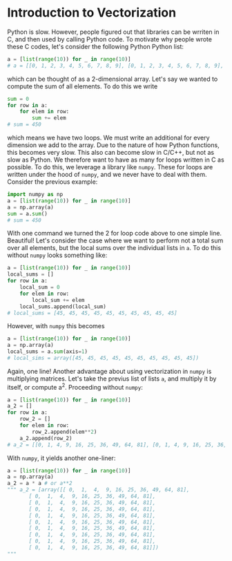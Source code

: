 # Introduction to Vectorization

Python is slow. However, people figured out that libraries can be wrriten in C, and then used by calling Python code. To motivate why people wrote these C codes, let's consider the following Python Python list:
```python
a = [list(range(10)) for _ in range(10)]
# a = [[0, 1, 2, 3, 4, 5, 6, 7, 8, 9], [0, 1, 2, 3, 4, 5, 6, 7, 8, 9], [0, 1, 2, 3, 4, 5, 6, 7, 8, 9], [0, 1, 2, 3, 4, 5, 6, 7, 8, 9], [0, 1, 2, 3, 4, 5, 6, 7, 8, 9], [0, 1, 2, 3, 4, 5, 6, 7, 8, 9], [0, 1, 2, 3, 4, 5, 6, 7, 8, 9], [0, 1, 2, 3, 4, 5, 6, 7, 8, 9], [0, 1, 2, 3, 4, 5, 6, 7, 8, 9], [0, 1, 2, 3, 4, 5, 6, 7, 8, 9]]
```
which can be thought of as a 2-dimensional array. Let's say we wanted to compute the sum of all elements. To do this we write
```python
sum = 0
for row in a:
    for elem in row:
        sum += elem
# sum = 450
```
which means we have two loops. We must write an additional for every dimension we add to the array. Due to the nature of how Python functions, this becomes very slow. This also can become slow in C/C++, but not as slow as Python. We therefore want to have as many for loops written in C as possible. To do this, we leverage a library like `numpy`. These for loops are written under the hood of `numpy`, and we never have to deal with them. Consider the previous example:
```python
import numpy as np
a = [list(range(10)) for _ in range(10)]
a = np.array(a)
sum = a.sum()
# sum = 450
```
With one command we turned the 2 for loop code above to one simple line. Beautiful! Let's consider the case where we want to perform not a total sum over all elements, but the local sums over the individual lists in `a`. To do this without `numpy` looks something like:
```python
a = [list(range(10)) for _ in range(10)]
local_sums = []
for row in a:
    local_sum = 0
    for elem in row:
        local_sum += elem
    local_sums.append(local_sum)
# local_sums = [45, 45, 45, 45, 45, 45, 45, 45, 45, 45]
```
However, with `numpy` this becomes
```python
a = [list(range(10)) for _ in range(10)]
a = np.array(a)
local_sums = a.sum(axis=1)
# local_sims = array([45, 45, 45, 45, 45, 45, 45, 45, 45, 45])
```
Again, one line! Another advantage about using vectorization in `numpy` is multiplying matrices. Let's take the previus list of lists `a`, and multiply it by itself, or compute $\text{a}^2$. Proceeding without `numpy`:
```python
a = [list(range(10)) for _ in range(10)]
a_2 = []
for row in a:
    row_2 = []
    for elem in row:
        row_2.append(elem**2)
    a_2.append(row_2)
# a_2 = [[0, 1, 4, 9, 16, 25, 36, 49, 64, 81], [0, 1, 4, 9, 16, 25, 36, 49, 64, 81], [0, 1, 4, 9, 16, 25, 36, 49, 64, 81], [0, 1, 4, 9, 16, 25, 36, 49, 64, 81], [0, 1, 4, 9, 16, 25, 36, 49, 64, 81], [0, 1, 4, 9, 16, 25, 36, 49, 64, 81], [0, 1, 4, 9, 16, 25, 36, 49, 64, 81], [0, 1, 4, 9, 16, 25, 36, 49, 64, 81], [0, 1, 4, 9, 16, 25, 36, 49, 64, 81], [0, 1, 4, 9, 16, 25, 36, 49, 64, 81]]
```
With `numpy`, it yields another one-liner:
```python
a = [list(range(10)) for _ in range(10)]
a = np.array(a)
a_2 = a * a # or a**2
""" a_2 = [array([[ 0,  1,  4,  9, 16, 25, 36, 49, 64, 81],
       [ 0,  1,  4,  9, 16, 25, 36, 49, 64, 81],
       [ 0,  1,  4,  9, 16, 25, 36, 49, 64, 81],
       [ 0,  1,  4,  9, 16, 25, 36, 49, 64, 81],
       [ 0,  1,  4,  9, 16, 25, 36, 49, 64, 81],
       [ 0,  1,  4,  9, 16, 25, 36, 49, 64, 81],
       [ 0,  1,  4,  9, 16, 25, 36, 49, 64, 81],
       [ 0,  1,  4,  9, 16, 25, 36, 49, 64, 81],
       [ 0,  1,  4,  9, 16, 25, 36, 49, 64, 81],
       [ 0,  1,  4,  9, 16, 25, 36, 49, 64, 81]])
"""
```
